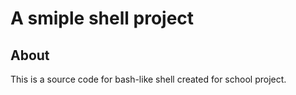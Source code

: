 # A smiple shell project
## About

This is a source code for bash-like shell created for school project.

